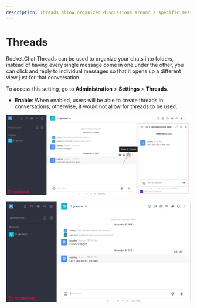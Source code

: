 ```yaml
---
description: Threads allow organized discussions around a specific message
---
```


# Threads

Rocket.Chat Threads can be used to organize your chats into folders, instead of having every single message come in one under the other, you can click and reply to individual messages so that it opens up a different view just for that conversation.

To access this setting, go to **Administration** > **Settings** > **Threads**.

* **Enable**: When enabled, users will be able to create threads in conversations, otherwise, it would not allow for threads to be used.

![Threads Enabled](<../../../.gitbook/assets/image (641) (1) (1) (1) (1) (1) (1) (1) (1) (1).png>)

![Threads Disabled](<../../../.gitbook/assets/image (643) (1) (1) (1) (1) (1) (1).png>)
